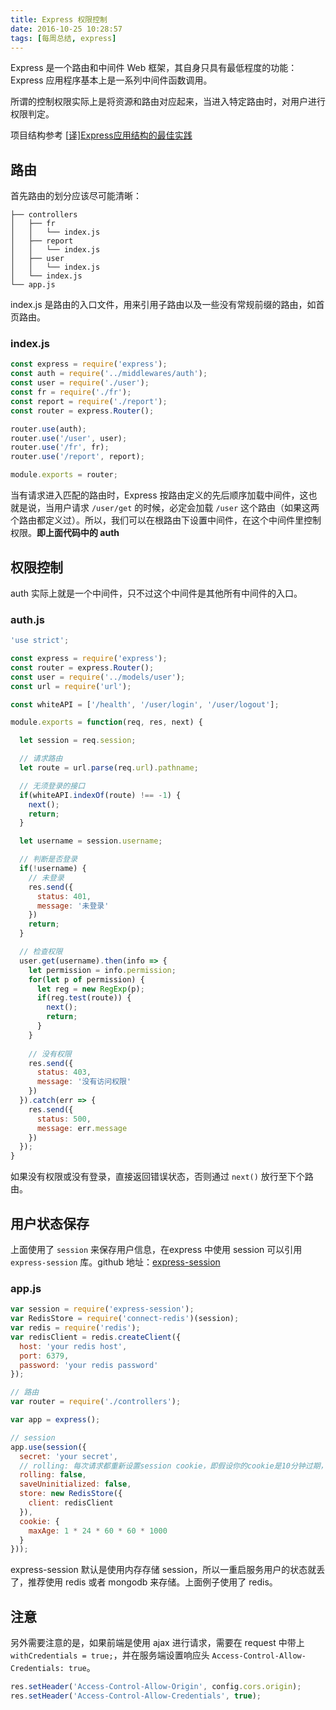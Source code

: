 ```yaml
---
title: Express 权限控制
date: 2016-10-25 10:28:57
tags: [每周总结, express]
---
```


Express 是一个路由和中间件 Web 框架，其自身只具有最低程度的功能：Express 应用程序基本上是一系列中间件函数调用。

所谓的控制权限实际上是将资源和路由对应起来，当进入特定路由时，对用户进行权限判定。

<!-- more -->

项目结构参考 [[译\]Express应用结构的最佳实践](https://segmentfault.com/a/1190000004019233)

## 路由

首先路由的划分应该尽可能清晰：

```
├── controllers
│   ├── fr
│   │   └── index.js
│   ├── report
│   │   └── index.js
│   ├── user
│   │   └── index.js
│   └── index.js
└── app.js
```

index.js 是路由的入口文件，用来引用子路由以及一些没有常规前缀的路由，如首页路由。

### index.js

```javascript
const express = require('express');
const auth = require('../middlewares/auth');
const user = require('./user');
const fr = require('./fr');
const report = require('./report');
const router = express.Router();

router.use(auth);
router.use('/user', user);
router.use('/fr', fr);
router.use('/report', report);

module.exports = router;
```

当有请求进入匹配的路由时，Express 按路由定义的先后顺序加载中间件，这也就是说，当用户请求 `/user/get` 的时候，必定会加载 `/user` 这个路由（如果这两个路由都定义过）。所以，我们可以在根路由下设置中间件，在这个中间件里控制权限。**即上面代码中的 auth**

## 权限控制

auth 实际上就是一个中间件，只不过这个中间件是其他所有中间件的入口。

### auth.js

```javascript
'use strict';

const express = require('express');
const router = express.Router();
const user = require('../models/user');
const url = require('url');

const whiteAPI = ['/health', '/user/login', '/user/logout'];

module.exports = function(req, res, next) {

  let session = req.session;

  // 请求路由
  let route = url.parse(req.url).pathname;

  // 无须登录的接口
  if(whiteAPI.indexOf(route) !== -1) {
    next();
    return;
  }

  let username = session.username;

  // 判断是否登录
  if(!username) {
    // 未登录
    res.send({
      status: 401,
      message: '未登录'
    })
    return;
  }

  // 检查权限
  user.get(username).then(info => {
    let permission = info.permission;
    for(let p of permission) {
      let reg = new RegExp(p);
      if(reg.test(route)) {
        next();
        return;
      }
    }
    
    // 没有权限
    res.send({
      status: 403,
      message: '没有访问权限'
    })
  }).catch(err => {
    res.send({
      status: 500,
      message: err.message
    })
  });
}
```

如果没有权限或没有登录，直接返回错误状态，否则通过 `next()` 放行至下个路由。

## 用户状态保存

上面使用了 `session` 来保存用户信息，在express 中使用 session 可以引用 `express-session` 库。github 地址：[express-session](https://github.com/expressjs/session)

### app.js

```javascript
var session = require('express-session');
var RedisStore = require('connect-redis')(session);
var redis = require('redis');
var redisClient = redis.createClient({
  host: 'your redis host',
  port: 6379,
  password: 'your redis password'
});

// 路由
var router = require('./controllers');

var app = express();

// session
app.use(session({
  secret: 'your secret',
  // rolling: 每次请求都重新设置session cookie，即假设你的cookie是10分钟过期，每次请求都会再设置10分钟
  rolling: false,
  saveUninitialized: false,
  store: new RedisStore({
    client: redisClient
  }),
  cookie: {
    maxAge: 1 * 24 * 60 * 60 * 1000
  }
}));
```

express-session 默认是使用内存存储 session，所以一重启服务用户的状态就丢了，推荐使用 redis 或者 mongodb 来存储。上面例子使用了 redis。

## 注意

另外需要注意的是，如果前端是使用 ajax 进行请求，需要在 request 中带上 `withCredentials = true;`，并在服务端设置响应头 `Access-Control-Allow-Credentials: true`。

```javascript
res.setHeader('Access-Control-Allow-Origin', config.cors.origin);
res.setHeader('Access-Control-Allow-Credentials', true);
```

